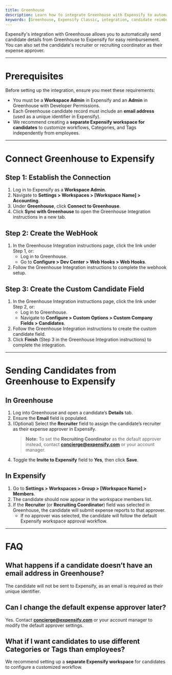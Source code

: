 ```yaml
---
title: Greenhouse
description: Learn how to integrate Greenhouse with Expensify to automatically send candidates for seamless reimbursement.
keywords: [Greenhouse, Expensify Classic, integration, candidate reimbursement]
---
```


   
Expensify's integration with Greenhouse allows you to automatically send candidate details from Greenhouse to Expensify for easy reimbursement. You can also set the candidate's recruiter or recruiting coordinator as their expense approver.

---

# Prerequisites

Before setting up the integration, ensure you meet these requirements:

- You must be a **Workspace Admin** in Expensify and an **Admin** in Greenhouse with Developer Permissions.
- Each Greenhouse candidate record must include an **email address** (used as a unique identifier in Expensify).
- We recommend creating a **separate Expensify workspace for candidates** to customize workflows, Categories, and Tags independently from employees.

---

# Connect Greenhouse to Expensify

## Step 1: Establish the Connection

1. Log in to Expensify as a **Workspace Admin**.
2. Navigate to **Settings > Workspaces > [Workspace Name] > Accounting**.
3. Under **Greenhouse**, click **Connect to Greenhouse**.
4. Click **Sync with Greenhouse** to open the Greenhouse Integration instructions in a new tab.

## Step 2: Create the WebHook

1. In the Greenhouse Integration instructions page, click the link under Step 1, or:
   - Log in to Greenhouse.
   - Go to **Configure > Dev Center > Web Hooks > Web Hooks**.
2. Follow the Greenhouse Integration instructions to complete the webhook setup.

## Step 3: Create the Custom Candidate Field

1. In the Greenhouse Integration instructions page, click the link under Step 2, or:
   - Log in to Greenhouse.
   - Navigate to **Configure > Custom Options > Custom Company Fields > Candidates**.
2. Follow the Greenhouse Integration instructions to create the custom candidate field.
3. Click **Finish** (Step 3 in the Greenhouse Integration instructions) to complete the integration.

---

# Sending Candidates from Greenhouse to Expensify

## In Greenhouse

1. Log into Greenhouse and open a candidate’s **Details** tab.
2. Ensure the **Email** field is populated.
3. (Optional) Select the **Recruiter** field to assign the candidate’s recruiter as their expense approver in Expensify.
   > **Note:** To set the **Recruiting Coordinator** as the default approver instead, contact **concierge@expensify.com** or your account manager.
4. Toggle the **Invite to Expensify** field to **Yes**, then click **Save**.

## In Expensify

1. Go to **Settings > Workspaces > Group > [Workspace Name] > Members**.
2. The candidate should now appear in the workspace members list.
3. If the **Recruiter** (or **Recruiting Coordinator**) field was selected in Greenhouse, the candidate will submit expense reports to that approver.  
   - If no approver was selected, the candidate will follow the default Expensify workspace approval workflow.

---

# FAQ

## What happens if a candidate doesn’t have an email address in Greenhouse?
The candidate will not be sent to Expensify, as an email is required as their unique identifier.

## Can I change the default expense approver later?
Yes. Contact **concierge@expensify.com** or your account manager to modify the default approver settings.

## What if I want candidates to use different Categories or Tags than employees?
We recommend setting up a **separate Expensify workspace** for candidates to configure a customized workflow.

